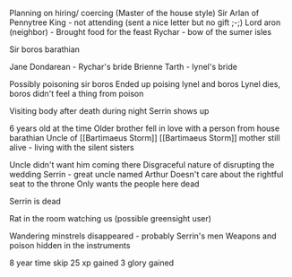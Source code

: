 Planning on hiring/ coercing (Master of the house style) Sir Arlan of Pennytree
King - not attending (sent a nice letter but no gift ;-;)
Lord aron (neighbor) - Brought food for the feast
Rychar - bow of the sumer isles

Sir boros barathian

Jane Dondarean - Rychar's bride
Brienne Tarth - lynel's bride

Possibly poisoning sir boros
Ended up poising lynel and boros
Lynel dies, boros didn't feel a thing from poison

Visiting body after death during night
Serrin shows up

6 years old at the time
Older brother fell in love with a person from house barathian
Uncle of [[Bartimaeus Storm]]
[[Bartimaeus Storm]] mother still alive - living with the silent sisters

Uncle didn't want him coming there
Disgraceful nature of disrupting the wedding
Serrin - great uncle named Arthur
Doesn't care about the rightful seat to the throne
Only wants the people here dead

Serrin is dead

Rat in the room watching us (possible greensight user)

Wandering minstrels disappeared - probably Serrin's men
Weapons and poison hidden in the instruments

8 year time skip
25 xp gained
3 glory gained
